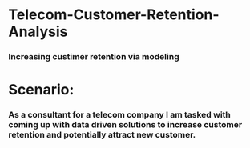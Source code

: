 # Telecom-Customer-Retention-Analysis
### Increasing custimer retention via modeling 

# Scenario:
### As a consultant for a telecom company I am tasked with coming up with data driven solutions to increase customer retention and potentially attract new customer.

